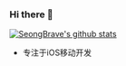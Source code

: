 ### Hi there 👋

[![SeongBrave's github stats](https://github-readme-stats.vercel.app/api?username=SeongBrave)](https://github.com/SeongBrave)

- 专注于iOS移动开发
